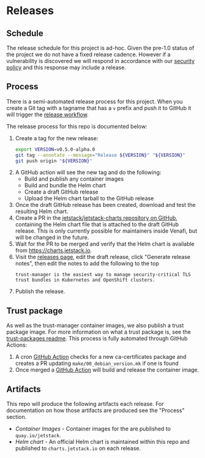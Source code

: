 # Releases

## Schedule

The release schedule for this project is ad-hoc. Given the pre-1.0 status of the project we do not have a fixed release cadence. However if a vulnerability is discovered we will respond in accordance with our [security policy](https://github.com/cert-manager/community/blob/main/SECURITY.md) and this response may include a release.

## Process

There is a semi-automated release process for this project. When you create a Git tag with a tagname that has a `v` prefix and push it to GitHub it will trigger the [release workflow].

The release process for this repo is documented below:

1. Create a tag for the new release:
    ```sh
   export VERSION=v0.5.0-alpha.0
   git tag --annotate --message="Release ${VERSION}" "${VERSION}"
   git push origin "${VERSION}"
   ```
2. A GitHub action will see the new tag and do the following:
    - Build and publish any container images
    - Build and bundle the Helm chart
    - Create a draft GitHub release
    - Upload the Helm chart tarball to the GitHub release
3. Once the draft GitHub release has been created, download and test the resulting Helm chart.
4. Create a PR in the [jetstack/jetstack-charts repository on GitHub](https://github.com/jetstack/jetstack-charts), containing the Helm chart file that is attached to the draft GitHub release. This is only currently possible for maintainers inside Venafi, but will be changed in the future.
5. Wait for the PR to be merged and verify that the Helm chart is available from https://charts.jetstack.io.
6. Visit the [releases page], edit the draft release, click "Generate release notes", then edit the notes to add the following to the top
    ```
    trust-manager is the easiest way to manage security-critical TLS trust bundles in Kubernetes and OpenShift clusters.
    ```
7. Publish the release.

## Trust package

As well as the trust-manager container images, we also publish a trust package image. For more information on what a trust package is, see the [trust-packages readme](trust-packages/README.md). This process is fully automated through GitHub Actions:

1. A cron [GitHub Action](https://venafi.slack.com/archives/D06C21X5L13/p1717075543900969) checks for a new ca-certificates package and creates a PR updating `make/00_debian_version.mk` if one is found
2. Once merged a [GitHub Action](https://github.com/cert-manager/trust-manager/blob/main/.github/workflows/debian-trust-package-release.yaml) will build and release the container image.

## Artifacts

This repo will produce the following artifacts each release. For documentation on how those artifacts are produced see the "Process" section.

- *Container Images* - Container images for the are published to `quay.io/jetstack`. 
- *Helm chart* - An official Helm chart is maintained within this repo and published to `charts.jetstack.io` on each release.

[release workflow]: https://github.com/cert-manager/trust-manager/actions/workflows/release.yaml
[releases page]: https://github.com/cert-manager/trust-manager/releases